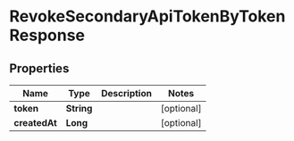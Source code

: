 

# RevokeSecondaryApiTokenByTokenResponse


## Properties

| Name | Type | Description | Notes |
|------------ | ------------- | ------------- | -------------|
|**token** | **String** |  |  [optional] |
|**createdAt** | **Long** |  |  [optional] |



